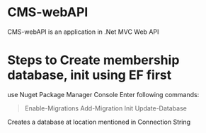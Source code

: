 # CMS-webAPI
CMS-webAPI is an application in .Net MVC Web API
# Steps to Create membership database, init using EF first

use Nuget Package Manager Console
Enter following commands:

> Enable-Migrations
> Add-Migration Init
> Update-Database

Creates a database at location mentioned in Connection String

